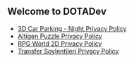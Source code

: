 ## Welcome to DOTADev

- [3D Car Parking - Night Privacy Policy](carparking_privacy.html)
- [Altigen Puzzle Privacy Policy](altigenpuzzle_privacy.html)
- [RPG World 2D Privacy Policy](rpgworld2d_privacy.html)
- [Transfer Soylentileri Privacy Policy](transfersoylentileri_privacy.html)
